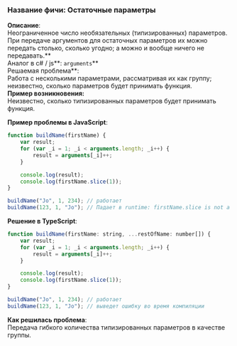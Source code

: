 ### Название фичи: Остаточные параметры

**Описание**:  
Неограниченное число необязательных \(типизированных\) параметров. При передаче аргументов для остаточных параметров их можно передать столько, сколько угодно; а можно и вообще ничего не передавать.**  
Аналог в c\# / js**: `arguments`**  
Решаемая проблема**:  
Работа с несколькими параметрами, рассматривая их как группу; неизвестно, сколько параметров будет принимать функция.  
**Пример возникновения:**  
Неизвестно, сколько типизированных параметров будет принимать функция.

**Пример проблемы в JavaScript**:

```js
function buildName(firstName) {
    var result;
    for (var _i = 1; _i < arguments.length; _i++) {
        result = arguments[_i]++;
    }

    console.log(result);
    console.log(firstName.slice(1));
}

buildName("Jo", 1, 234); // работает
buildName(123, 1, "Jo"); // Падает в runtime: firstName.slice is not a function
```

**Решение в TypeScript**:

```js
function buildName(firstName: string, ...restOfName: number[]) {
    var result;
    for (var _i = 1; _i < arguments.length; _i++) {
        result = arguments[_i]++;
    }

    console.log(result);
    console.log(firstName.slice(1));
}

buildName("Jo", 1, 234); // работает
buildName(123, 1, "Jo"); // выведет ошибку во время компиляции
```

**Как решилась проблема**:  
Передача гибкого количества типизированных параметров в качестве группы.


